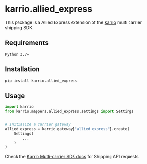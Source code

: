 
# karrio.allied_express

This package is a Allied Express extension of the [karrio](https://pypi.org/project/karrio) multi carrier shipping SDK.

## Requirements

`Python 3.7+`

## Installation

```bash
pip install karrio.allied_express
```

## Usage

```python
import karrio
from karrio.mappers.allied_express.settings import Settings


# Initialize a carrier gateway
allied_express = karrio.gateway["allied_express"].create(
    Settings(
        ...
    )
)
```

Check the [Karrio Mutli-carrier SDK docs](https://docs.karrio.io) for Shipping API requests
